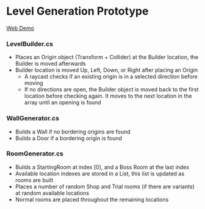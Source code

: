 # Level Generation Prototype

[Web Demo](https://jongamedev.itch.io/level-generation-prototype?secret=L9M5bJ1y4MZm5PhPhqLEPzJ9CE)

### LevelBuilder.cs
- Places an Origin object (Transform + Collider) at the Builder location, the Builder is moved afterwards
- Builder location is moved Up, Left, Down, or Right after placing an Origin
  - A raycast checks if an existing origin is in a selected direction before moving
  - If no directions are open, the Builder object is moved back to the first location before checking again. It moves to the next location in the array until an opening is found

### WallGenerator.cs
- Builds a Wall if no bordering origins are found
- Builds a Door if a bordering origin is found

### RoomGenerator.cs
- Builds a StartingRoom at index [0], and a Boss Room at the last index
- Available location indexes are stored in a List, this list is updated as rooms are built
- Places a number of random Shop and Trial rooms (if there are variants) at random available locations
- Normal rooms are placed throughout the remaining locations
